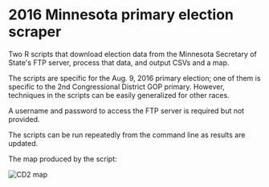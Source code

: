 # 2016 Minnesota primary election scraper

Two R scripts that download election data from the Minnesota Secretary of State's FTP server, process that data, and output CSVs and a map.

The scripts are specific for the Aug. 9, 2016 primary election; one of them is specific to the 2nd Congressional District GOP primary. However, techniques in the scripts can be easily generalized for other races.

A username and password to access the FTP server is required but not provided.

The scripts can be run repeatedly from the command line as results are updated.

The map produced by the script: 

![CD2 map](https://raw.githubusercontent.com/pioneerpress/code/master/sos-scraper/cd2map.png)
